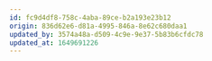 ```yaml
---
id: fc9d4df8-758c-4aba-89ce-b2a193e23b12
origin: 836d62e6-d81a-4995-846a-8e62c680daa1
updated_by: 3574a48a-d509-4c9e-9e37-5b83b6cfdc78
updated_at: 1649691226
---
```

